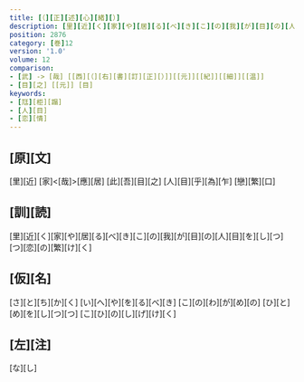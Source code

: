 ```yaml
---
title: [（][正][述][心][緒][）]
description: [里][近][く][家][や][居][る][べ][き][こ][の][我][が][目][の][人][目][を][し][つ][つ][恋][の][繁][け][く]
position: 2876
category: [巻]12
version: '1.0'
volume: 12
comparison:
- [武] -> [哉] [[西][（][右][書][訂][正][）]][[元]][[紀]][[細]][[温]]
- [目][之] [[元]] [目]
keywords:
- [尫][柜][蹋]
- [人][目]
- [恋][情]
---
```


## [原][文]

[里][近] [家]<[哉]>[應][居] [此][吾][目][之] [人][目][乎][為][乍] [戀][繁][口]

## [訓][読]

[里][近][く][家][や][居][る][べ][き][こ][の][我][が][目][の][人][目][を][し][つ][つ][恋][の][繁][け][く]

## [仮][名]

[さ][と][ち][か][く] [い][へ][や][を][る][べ][き] [こ][の][わ][が][め][の] [ひ][と][め][を][し][つ][つ] [こ][ひ][の][し][げ][け][く]

## [左][注]

[な][し]
